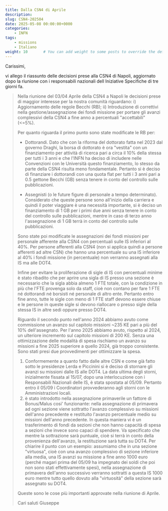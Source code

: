 ```yaml
---
title: Dalla CSN4 di Aprile
description: 
slug: CSN4-202504
date: 2025-05-08 00:00:00+0000
categories:
    - INFN
tags:
    - missions
    - Italiano
weight: 10       # You can add weight to some posts to override the default sorting (date descending)
---
```


Carissimi,

vi allego il riassunto delle decisioni prese alla CSN4 di Napoli, aggiornato dopo la riunione con i responsabili
nazionali dell Iniziative Specifiche di tre giorni fa.



> Nella riunione del 03/04 Aprile della CSN4 a Napoli le decisioni prese di
> maggior interesse per la nostra comunità  riguardano:
> i) Aggiornamento delle regole Becchi (RB);
> ii) Introduzione di correttivi nella gestione/assegnazione  dei fondi missione
> per portare gli avanzi complessivi della CSN4 a fine anno a percentuali
> "accettabili" (<=5%).
> 
> Per quanto riguarda il primo punto sono state modificate le RB per:
> 
> - Dottorandi.
> Dato che con la riforma del dottorato fatta nel 2023 dal governo Draghi, la
> borsa di dottorato è ora "vestita" con un finanziamento per attività di
> ricerca pari a circa il 10% della stessa per tutti i 3 anni e che l'INFN
> ha deciso di includere nelle Convenzioni con le Università questo
> finanziamento, lo stesso da parte della CSN4 risulta meno fondamentale. Pertanto
> si è deciso di finanziare i dottorandi con una quota flat per tutti i 3 anni
> pari a 0.5 gettone Becchi (GB) senza tenere in conto del controllo sulle
> pubblicazioni.
> 
> - Assegnisti (o le future figure di personale a tempo determinato).
> Considerato che queste persone sono all'inizio della carriera e
> quindi il poter viaggiare è una necessità importante, si è deciso un
> finanziamento di 1 GB per i primi due anni  senza tenere in conto del controllo
> sulle pubblicazioni, mentre in caso di terzo anno l'assegnazione di 1 GB
> terrà in conto del controllo sulle pubblicazioni.
> 
> Sono state poi modificate le assegnazioni dei fondi missioni per
> personale afferente alla CSN4 con percentuali sulle IS inferiori al 40%.
> Per persone afferenti alla CSN4 (non si applica quindi a persone
> afferenti ad altre CSN) che hanno una percentuale su una IS inferiore al 40% i
> fondi missione (in percentuale) non verranno  assegnati alla IS ma alle DOT4.
> 
> Infine per evitare la proliferazione di sigle di IS con percentuali minime
> è stato ribadito che per aprire una sigla di IS presso una sezione è
> necessario che la sigla abbia almeno 1 FTE totale, con la condizione in più
> che l'FTE provenga  solo da staff, cioè non contano per fare 1 FTE né
> dottorandi né borsisti né personale di altro ente.
> Pertanto entro fine anno, tutte le sigle con meno di 1 FTE staff devono essere
> chiuse e le persone in queste sigle si devono riallocare o presso sigle della
> stessa IS in altre sedi oppure presso DOT4.
> 
> Riguardo il secondo punto nell'anno 2024 abbiamo avuto come commissione
> un avanzo sul capitolo missioni ~235 KE pari a più del 10% dell'assegnato.
> Per l'anno 2025 abbiamo avuto, rispetto al 2024, un ulteriore incremento sul
> capitolo missioni di 200 KE. Senza una ottimizzazione delle modalità di spesa
> rischiamo un avanzo su missioni a fine 2025 superiore a quello 2024, già
> troppo consistente.
> Sono stati presi due provvedimenti per ottimizzare la spesa.
> 1) Conformemente a quanto fatto dalle altre CSN e come già fatto sotto le
> presidenze Lerda e Piccinini si è deciso di stornare gli avanzi su missioni
> dalle IS alle DOT4. La data ultima degli storni, inizialmente fissata al 15/07,
> dopo una interlocuzione con i Responsabili Nazionali delle IS, è stata spostata
> al 05/09. Pertanto entro il 05/09 i Coordinatori provvederanno agli storni
> con le Amministrazioni locali.
> 2) è stato introdotto nella assegnazione primaverile un fattore di Bonus/Malus
> cosi' funzionante: nella assegnazione di primavera ad ogni sezione viene
> sottratto l'avanzo complessivo su missioni dell'anno precedente e restituito
> l'avanzo percentuale medio su missioni dell'anno precedente. In questa maniera
> vi è un trasferimento di fondi da sezioni che non hanno capacità di
> spesa a sezioni che invece sono capaci di spendere. Va specificato che mentre
> la sottrazione sarà puntuale, cioè si terrà in
> conto della provenienza dell'avanzo, la restituzione sarà tutta su DOT4.
> Per chiarire il punto con un  esempio: assumiamo che in una sezione "virtuosa",
> cioè con una avanzo complessivo di sezione inferiore alla media, una IS
> avanzi su missione a fine anno 1000 euro (perché magari prima del 05/09 ha
> impegnato dei soldi che poi non sono stati effettivamente spesi), nella
> assegnazione di primavera dell'anno successivo verranno sottratti a questa IS
> 1000 euro mentre tutto quello dovuto alla "virtuosità" della sezione sarà
> assegnato su DOT4.
> 
> Queste sono le cose più importanti approvate nella riunione di Aprile.
> 
> Cari saluti
> Giuseppe 
> 
